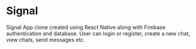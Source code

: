 # Signal
Signal App clone created using React Native along with Firebase authentication and database. User can login or register, create a new chat, view chats, send messages etc.
